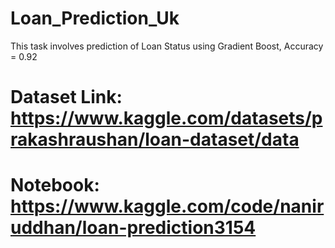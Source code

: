 # Loan_Prediction_Uk
This task involves prediction of Loan Status using Gradient Boost, Accuracy = 0.92

# Dataset Link: https://www.kaggle.com/datasets/prakashraushan/loan-dataset/data


# **Notebook**: https://www.kaggle.com/code/naniruddhan/loan-prediction3154
